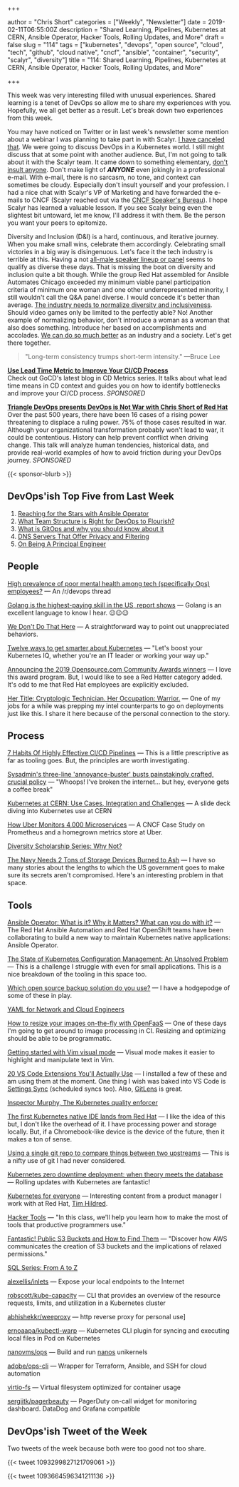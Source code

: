 +++

author = "Chris Short"
categories = ["Weekly", "Newsletter"]
date = 2019-02-11T06:55:00Z
description = "Shared Learning, Pipelines, Kubernetes at CERN, Ansible Operator, Hacker Tools, Rolling Updates, and More"
draft = false
slug = "114"
tags = ["kubernetes", "devops", "open source", "cloud", "tech", "github", "cloud native", "cncf", "ansible", "container", "security", "scalyr", "diversity"]
title = "114: Shared Learning, Pipelines, Kubernetes at CERN, Ansible Operator, Hacker Tools, Rolling Updates, and More"

+++

This week was very interesting filled with unusual experiences. Shared learning is a tenet of DevOps so allow me to share my experiences with you. Hopefully, we all get better as a result. Let's break down two experiences from this week.

You may have noticed on Twitter or in last week's newsletter some mention about a webinar I was planning to take part in with Scalyr. [I have canceled that](https://gitlab.com/chrisshort/devopsish.com/commit/d58b6885e343992a2728c81f8a0c5ad543450c9e#6b7f082a8a7a9dfd2fcb6e0d928bff74b342f7f1_24_24). We were going to discuss DevOps in a Kubernetes world. I still might discuss that at some point with another audience. But, I'm not going to talk about it with the Scalyr team. It came down to something elementary, [don't insult anyone](https://twitter.com/ChrisShort/status/1092775980882644993). Don't make light of ***ANYONE*** even jokingly in a professional e-mail. With e-mail, there is no sarcasm, no tone, and context can sometimes be cloudy. Especially don't insult yourself and your profession. I had a nice chat with Scalyr's VP of Marketing and have forwarded the e-mails to CNCF (Scalyr reached out via the [CNCF Speaker's Bureau](https://www.cncf.io/speakers/)). I hope Scalyr has learned a valuable lesson. If you see Scalyr being even the slightest bit untoward, let me know, I'll address it with them. Be the person you want your peers to epitomize.

Diversity and Inclusion (D&I) is a hard, continuous, and iterative journey. When you make small wins, celebrate them accordingly. Celebrating small victories in a big way is disingenuous. Let's face it the tech industry is terrible at this. Having a not [all-male speaker lineup or panel](http://allmalepanels.tumblr.com/) seems to qualify as diverse these days. That is missing the boat on diversity and inclusion quite a bit though. While the group Red Hat assembled for Ansible Automates Chicago exceeded my minimum viable panel participation criteria of minimum one woman and one other underrepresented minority, I still wouldn't call the Q&A panel diverse. I would concede it's better than average. [The industry needs to normalize diversity and inclusiveness](https://twitter.com/microsoft/status/1092246632320532480). Should video games only be limited to the perfectly able? No! Another example of normalizing behavior, don't introduce a woman as a woman that also does something. Introduce her based on accomplishments and accolades. [We can do so much better](https://www.linkedin.com/feed/update/urn:li:activity:6499969633217495041) as an industry and a society. Let's get there together.

> "Long-term consistency trumps short-term intensity." —Bruce Lee

[**Use Lead Time Metric to Improve Your CI/CD Process**](https://www.gocd.org/2019/01/14/cd-metrics-deployment-lead-time/)  
Check out GoCD's latest blog in CD Metrics series. It talks about what lead time means in CD context and guides you on how to identify bottlenecks and improve your CI/CD process. *SPONSORED*

[**Triangle DevOps presents DevOps is Not War with Chris Short of Red Hat**](https://www.meetup.com/triangle-devops/events/257189603/)  
Over the past 500 years, there have been 16 cases of a rising power threatening to displace a ruling power. 75% of those cases resulted in war. Although your organizational transformation probably won't lead to war, it could be contentious. History can help prevent conflict when driving change. This talk will analyze human tendencies, historical data, and provide real-world examples of how to avoid friction during your DevOps journey. *SPONSORED*

{{< sponsor-blurb >}}

## DevOps'ish Top Five from Last Week

1. [Reaching for the Stars with Ansible Operator](https://blog.openshift.com/reaching-for-the-stars-with-ansible-operator/)
2. [What Team Structure is Right for DevOps to Flourish?](https://web.devopstopologies.com/)
3. [What is GitOps and why you should know about it](https://venturebeat.com/2019/02/02/what-is-gitops-and-why-you-should-know-about-it/)
4. [DNS Servers That Offer Privacy and Filtering](https://danielmiessler.com/blog/dns-servers-you-should-have-memorized/)
5. [On Being A Principal Engineer](https://blog.dbsmasher.com/2019/01/28/on-being-a-principal-engineer.html)

## People

[High prevalence of poor mental health among tech (specifically Ops) employees?](https://www.reddit.com/r/devops/comments/aoi38i/high_prevalence_of_poor_mental_health_among_tech/) — An /r/devops thread

[Golang is the highest-paying skill in the US, report shows](https://jaxenter.com/golang-highest-paying-skill-dice-report-155332.html) — Golang is an excellent language to know I hear. 😉😉😉

[We Don't Do That Here](http://www.thagomizer.com/blog/2017/09/29/we-don-t-do-that-here.html) — A straightforward way to point out unappreciated behaviors.

[Twelve ways to get smarter about Kubernetes](https://enterprisersproject.com/article/2019/2/kubernetes-12-ways-get-smarter) — "Let's boost your Kubernetes IQ, whether you're an IT leader or working your way up."

[Announcing the 2019 Opensource.com Community Awards winners](https://opensource.com/article/19/2/community-awards-2019) — I love this award program. But, I would like to see a Red Hatter category added. It's odd to me that Red Hat employees are explicitly excluded.

[Her Title: Cryptologic Technician. Her Occupation: Warrior.](https://www.nytimes.com/2019/02/08/us/shannon-kent-military-spy.html) — One of my jobs for a while was prepping my intel counterparts to go on deployments just like this. I share it here because of the personal connection to the story.

## Process

[7 Habits Of Highly Effective CI/CD Pipelines](https://medium.com/uptime-99/7-habits-of-highly-effective-ci-cd-pipelines-45006e2cb550) — This is a little prescriptive as far as tooling goes. But, the principles are worth investigating.

[Sysadmin's three-line 'annoyance-buster' busts painstakingly crafted, crucial policy](https://www.theregister.co.uk/2019/02/04/who-me/) — "Whoops! I've broken the internet... but hey, everyone gets a coffee break"

[Kubernetes at CERN: Use Cases, Integration and Challenges](https://speakerdeck.com/rochaporto/kubernetes-at-cern-use-cases-integration-and-challenges) — A slide deck diving into Kubernetes use at CERN

[How Uber Monitors 4,000 Microservices](https://www.cncf.io/blog/2019/02/05/how-uber-monitors-4000-microservices/) — A CNCF Case Study on Prometheus and a homegrown metrics store at Uber.

[Diversity Scholarship Series: Why Not?](https://www.cncf.io/blog/2019/02/07/diversity-scholarship-series-why-not/)

[The Navy Needs 2 Tons of Storage Devices Burned to Ash](https://www.nextgov.com/cybersecurity/2019/02/navy-needs-2-tons-storage-devices-burned-ash/154629/) — I have so many stories about the lengths to which the US government goes to make sure its secrets aren't compromised. Here's an interesting problem in that space.

## Tools

[Ansible Operator: What is it? Why it Matters? What can you do with it?](https://www.ansible.com/blog/ansible-operator) — The Red Hat Ansible Automation and Red Hat OpenShift teams have been collaborating to build a new way to maintain Kubernetes native applications: Ansible Operator.

[The State of Kubernetes Configuration Management: An Unsolved Problem](https://blog.argoproj.io/the-state-of-kubernetes-configuration-management-d8b06c1205) — This is a challenge I struggle with even for small applications. This is a nice breakdown of the tooling in this space too.

[Which open source backup solution do you use?](https://opensource.com/article/19/2/linux-backup-solutions) — I have a hodgepodge of some of these in play.

[YAML for Network and Cloud Engineers](https://yamlfornetworkengineers.com/)

[How to resize your images on-the-fly with OpenFaaS](https://www.openfaas.com/blog/resize-images-on-the-fly/) — One of these days I'm going to get around to image processing in CI. Resizing and optimizing should be able to be programmatic.

[Getting started with Vim visual mode](https://opensource.com/article/19/2/getting-started-vim-visual-mode) — Visual mode makes it easier to highlight and manipulate text in Vim.

[20 VS Code Extensions You'll Actually Use](https://dev.to/vip3rousmango/vs-code-extensions-youll-actually-use-46gp) — I installed a few of these and am using them at the moment. One thing I wish was baked into VS Code is [Settings Sync](https://marketplace.visualstudio.com/items?itemName=Shan.code-settings-sync) (scheduled syncs too). Also, [GitLens](https://marketplace.visualstudio.com/items?itemName=eamodio.gitlens) is great.

[Inspector Murphy, The Kubernetes quality enforcer](https://medium.com/@MysticSdet/inspector-murphy-the-kubernetes-quality-enforcer-d930fc7bbaa2)

[The first Kubernetes native IDE lands from Red Hat](https://appdevelopermagazine.com/the-first-kubernetes-native-ide-lands-from-red-hat/) — I like the idea of this but, I don't like the overhead of it. I have processing power and storage locally. But, if a Chromebook-like device is the device of the future, then it makes a ton of sense.

[Using a single git repo to compare things between two upstreams](https://utcc.utoronto.ca/~cks/space/blog/programming/GitCompareAcrossUpstreams) — This is a nifty use of git I had never considered.

[Kubernetes zero downtime deployment: when theory meets the database](https://www.exoscale.com/syslog/kubernetes-zero-downtime-deployment/) — Rolling updates with Kubernetes are fantastic!

[Kubernetes for everyone](https://timhildred.com/kubernetes-for-everyone-amateur-tech-diviner-issue-12/) — Interesting content from a product manager I work with at Red Hat, [Tim Hildred](https://timhildred.com/).

[Hacker Tools](https://hacker-tools.github.io/) — "In this class, we'll help you learn how to make the most of tools that productive programmers use."

[Fantastic! Public S3 Buckets and How to Find Them](https://auth0.com/blog/fantastic-public-s3-buckets-and-how-to-find-them/) — "Discover how AWS communicates the creation of S3 buckets and the implications of relaxed permissions."

[SQL Series: From A to Z](https://dev.to/helenanders26/sql-series-from-a-to-z-2pk9)

[alexellis/inlets](https://github.com/alexellis/inlets) — Expose your local endpoints to the Internet

[robscott/kube-capacity](https://github.com/robscott/kube-capacity) — CLI that provides an overview of the resource requests, limits, and utilization in a Kubernetes cluster

[abhishekkr/weeproxy](https://github.com/abhishekkr/weeproxy) — http reverse proxy for personal use]

[ernoaapa/kubectl-warp](https://github.com/ernoaapa/kubectl-warp) — Kubernetes CLI plugin for syncing and executing local files in Pod on Kubernetes

[nanovms/ops](https://github.com/nanovms/ops) — Build and run [nanos](https://nanovms.com/) unikernels

[adobe/ops-cli](https://github.com/adobe/ops-cli) — Wrapper for Terraform, Ansible, and SSH for cloud automation

[virtio-fs](https://gitlab.com/virtio-fs) — Virtual filesystem optimized for container usage

[sergiitk/pagerbeauty](https://github.com/sergiitk/pagerbeauty) — PagerDuty on-call widget for monitoring dashboard. DataDog and Grafana compatible

## DevOps'ish Tweet of the Week

Two tweets of the week because both were too good not too share.

{{< tweet 1093299827121709061 >}}

{{< tweet 1093664596341211136 >}}